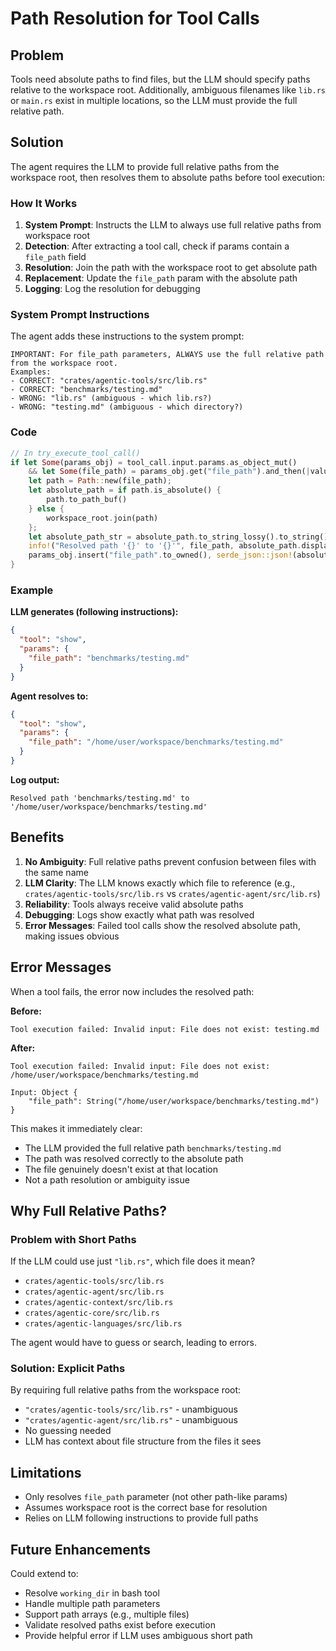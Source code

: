 # Path Resolution for Tool Calls

## Problem

Tools need absolute paths to find files, but the LLM should specify paths relative to the workspace root. Additionally, ambiguous filenames like `lib.rs` or `main.rs` exist in multiple locations, so the LLM must provide the full relative path.

## Solution

The agent requires the LLM to provide full relative paths from the workspace root, then resolves them to absolute paths before tool execution:

### How It Works

1. **System Prompt**: Instructs the LLM to always use full relative paths from workspace root
2. **Detection**: After extracting a tool call, check if params contain a `file_path` field
3. **Resolution**: Join the path with the workspace root to get absolute path
4. **Replacement**: Update the `file_path` param with the absolute path
5. **Logging**: Log the resolution for debugging

### System Prompt Instructions

The agent adds these instructions to the system prompt:

```
IMPORTANT: For file_path parameters, ALWAYS use the full relative path from the workspace root.
Examples:
- CORRECT: "crates/agentic-tools/src/lib.rs"
- CORRECT: "benchmarks/testing.md"
- WRONG: "lib.rs" (ambiguous - which lib.rs?)
- WRONG: "testing.md" (ambiguous - which directory?)
```

### Code

```rust
// In try_execute_tool_call()
if let Some(params_obj) = tool_call.input.params.as_object_mut()
    && let Some(file_path) = params_obj.get("file_path").and_then(|value| value.as_str()) {
    let path = Path::new(file_path);
    let absolute_path = if path.is_absolute() {
        path.to_path_buf()
    } else {
        workspace_root.join(path)
    };
    let absolute_path_str = absolute_path.to_string_lossy().to_string();
    info!("Resolved path '{}' to '{}'", file_path, absolute_path.display());
    params_obj.insert("file_path".to_owned(), serde_json::json!(absolute_path_str));
}
```

### Example

**LLM generates (following instructions):**
```json
{
  "tool": "show",
  "params": {
    "file_path": "benchmarks/testing.md"
  }
}
```

**Agent resolves to:**
```json
{
  "tool": "show",
  "params": {
    "file_path": "/home/user/workspace/benchmarks/testing.md"
  }
}
```

**Log output:**
```
Resolved path 'benchmarks/testing.md' to '/home/user/workspace/benchmarks/testing.md'
```

## Benefits

1. **No Ambiguity**: Full relative paths prevent confusion between files with the same name
2. **LLM Clarity**: The LLM knows exactly which file to reference (e.g., `crates/agentic-tools/src/lib.rs` vs `crates/agentic-agent/src/lib.rs`)
3. **Reliability**: Tools always receive valid absolute paths
4. **Debugging**: Logs show exactly what path was resolved
5. **Error Messages**: Failed tool calls show the resolved absolute path, making issues obvious

## Error Messages

When a tool fails, the error now includes the resolved path:

**Before:**
```
Tool execution failed: Invalid input: File does not exist: testing.md
```

**After:**
```
Tool execution failed: Invalid input: File does not exist: /home/user/workspace/benchmarks/testing.md

Input: Object {
    "file_path": String("/home/user/workspace/benchmarks/testing.md")
}
```

This makes it immediately clear:
- The LLM provided the full relative path `benchmarks/testing.md`
- The path was resolved correctly to the absolute path
- The file genuinely doesn't exist at that location
- Not a path resolution or ambiguity issue

## Why Full Relative Paths?

### Problem with Short Paths

If the LLM could use just `"lib.rs"`, which file does it mean?
- `crates/agentic-tools/src/lib.rs`
- `crates/agentic-agent/src/lib.rs`
- `crates/agentic-context/src/lib.rs`
- `crates/agentic-core/src/lib.rs`
- `crates/agentic-languages/src/lib.rs`

The agent would have to guess or search, leading to errors.

### Solution: Explicit Paths

By requiring full relative paths from the workspace root:
- `"crates/agentic-tools/src/lib.rs"` - unambiguous
- `"crates/agentic-agent/src/lib.rs"` - unambiguous
- No guessing needed
- LLM has context about file structure from the files it sees

## Limitations

- Only resolves `file_path` parameter (not other path-like params)
- Assumes workspace root is the correct base for resolution
- Relies on LLM following instructions to provide full paths

## Future Enhancements

Could extend to:
- Resolve `working_dir` in bash tool
- Handle multiple path parameters
- Support path arrays (e.g., multiple files)
- Validate resolved paths exist before execution
- Provide helpful error if LLM uses ambiguous short path
